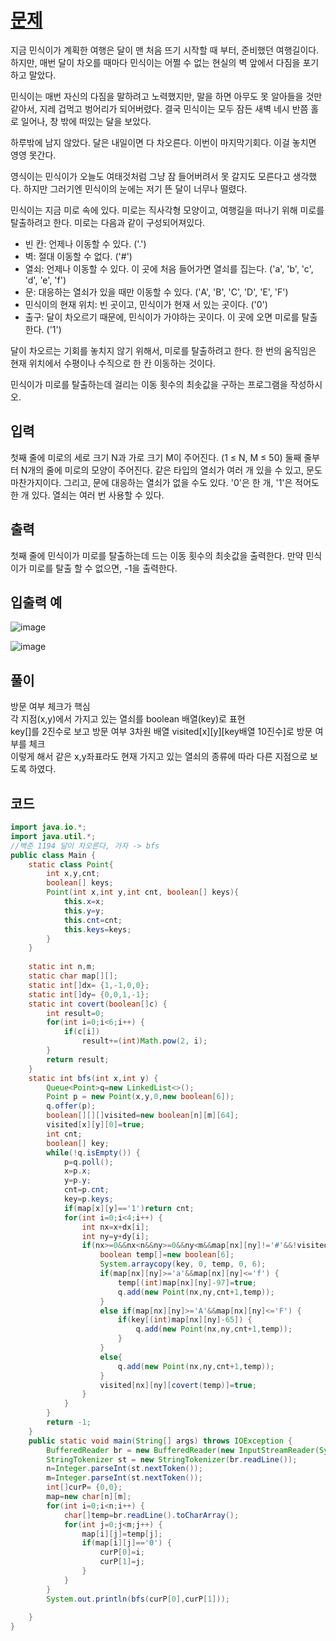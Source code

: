 # [문제](https://www.acmicpc.net/problem/1002)  
지금 민식이가 계획한 여행은 달이 맨 처음 뜨기 시작할 때 부터, 준비했던 여행길이다. 하지만, 매번 달이 차오를 때마다 민식이는 어쩔 수 없는 현실의 벽 앞에서 다짐을 포기하고 말았다.

민식이는 매번 자신의 다짐을 말하려고 노력했지만, 말을 하면 아무도 못 알아들을 것만 같아서, 지레 겁먹고 벙어리가 되어버렸다. 결국 민식이는 모두 잠든 새벽 네시 반쯤 홀로 일어나, 창 밖에 떠있는 달을 보았다.

하루밖에 남지 않았다. 달은 내일이면 다 차오른다. 이번이 마지막기회다. 이걸 놓치면 영영 못간다.

영식이는 민식이가 오늘도 여태것처럼 그냥 잠 들어버려서 못 갈지도 모른다고 생각했다. 하지만 그러기엔 민식이의 눈에는 저기 뜬 달이 너무나 떨렸다.

민식이는 지금 미로 속에 있다. 미로는 직사각형 모양이고, 여행길을 떠나기 위해 미로를 탈출하려고 한다. 미로는 다음과 같이 구성되어져있다.

- 빈 칸: 언제나 이동할 수 있다. ('.')
- 벽: 절대 이동할 수 없다. ('#')
- 열쇠: 언제나 이동할 수 있다. 이 곳에 처음 들어가면 열쇠를 집는다. ('a', 'b', 'c', 'd', 'e', 'f')
- 문: 대응하는 열쇠가 있을 때만 이동할 수 있다. ('A', 'B', 'C', 'D', 'E', 'F')
- 민식이의 현재 위치: 빈 곳이고, 민식이가 현재 서 있는 곳이다. ('0')
- 출구: 달이 차오르기 때문에, 민식이가 가야하는 곳이다. 이 곳에 오면 미로를 탈출한다. ('1')

달이 차오르는 기회를 놓치지 않기 위해서, 미로를 탈출하려고 한다. 한 번의 움직임은 현재 위치에서 수평이나 수직으로 한 칸 이동하는 것이다.

민식이가 미로를 탈출하는데 걸리는 이동 횟수의 최솟값을 구하는 프로그램을 작성하시오.


## 입력  
첫째 줄에 미로의 세로 크기 N과 가로 크기 M이 주어진다. (1 ≤ N, M ≤ 50) 둘째 줄부터 N개의 줄에 미로의 모양이 주어진다. 같은 타입의 열쇠가 여러 개 있을 수 있고, 문도 마찬가지이다. 그리고, 문에 대응하는 열쇠가 없을 수도 있다. '0'은 한 개, '1'은 적어도 한 개 있다. 열쇠는 여러 번 사용할 수 있다.
## 출력  
첫째 줄에 민식이가 미로를 탈출하는데 드는 이동 횟수의 최솟값을 출력한다. 만약 민식이가 미로를 탈출 할 수 없으면, -1을 출력한다.

## 입출력 예  
![image](https://user-images.githubusercontent.com/59672592/161198099-13652998-ce5d-45d6-bdcf-772927eec30f.png)

![image](https://user-images.githubusercontent.com/59672592/161198121-cdf4ae6f-715c-434c-bc6b-26288fb24b5f.png)

## 풀이  
방문 여부 체크가 핵심  
각 지점(x,y)에서 가지고 있는 열쇠를 boolean 배열(key)로 표현  
key[]를 2진수로 보고 방문 여부 3차원 배열 visited[x][y][key배열 10진수]로 방문 여부를 체크  
이렇게 해서 같은 x,y좌표라도 현재 가지고 있는 열쇠의 종류에 따라 다른 지점으로 보도록 하였다.


## 코드  

```java
import java.io.*;
import java.util.*;
//백준 1194 달이 차오른다, 가자 -> bfs
public class Main {
	static class Point{
		int x,y,cnt;
		boolean[] keys;
		Point(int x,int y,int cnt, boolean[] keys){
			this.x=x;
			this.y=y;
			this.cnt=cnt;
			this.keys=keys;
		}
	}
	
	static int n,m;
	static char map[][];
	static int[]dx= {1,-1,0,0};
	static int[]dy= {0,0,1,-1};
	static int covert(boolean[]c) {
		int result=0;
		for(int i=0;i<6;i++) {
			if(c[i])
				result+=(int)Math.pow(2, i);
		}
		return result;
	}
	static int bfs(int x,int y) {
		Queue<Point>q=new LinkedList<>();
		Point p = new Point(x,y,0,new boolean[6]);
		q.offer(p);
		boolean[][][]visited=new boolean[n][m][64];
		visited[x][y][0]=true;
		int cnt;
		boolean[] key;
		while(!q.isEmpty()) {
			p=q.poll();
			x=p.x;
			y=p.y;
			cnt=p.cnt;
			key=p.keys;
			if(map[x][y]=='1')return cnt;
			for(int i=0;i<4;i++) {
				int nx=x+dx[i];
				int ny=y+dy[i];
				if(nx>=0&&nx<n&&ny>=0&&ny<m&&map[nx][ny]!='#'&&!visited[nx][ny][covert(key)]) {
					boolean temp[]=new boolean[6];
					System.arraycopy(key, 0, temp, 0, 6);
					if(map[nx][ny]>='a'&&map[nx][ny]<='f') {
						temp[(int)map[nx][ny]-97]=true;
						q.add(new Point(nx,ny,cnt+1,temp));
					}
					else if(map[nx][ny]>='A'&&map[nx][ny]<='F') {
						if(key[(int)map[nx][ny]-65]) {
							q.add(new Point(nx,ny,cnt+1,temp));
						}
					}
					else{
						q.add(new Point(nx,ny,cnt+1,temp));
					}
					visited[nx][ny][covert(temp)]=true;
				}
			}
		}
		return -1;
	}
	public static void main(String[] args) throws IOException {
		BufferedReader br = new BufferedReader(new InputStreamReader(System.in));
		StringTokenizer st = new StringTokenizer(br.readLine());
		n=Integer.parseInt(st.nextToken());
		m=Integer.parseInt(st.nextToken());
		int[]curP= {0,0}; 
		map=new char[n][m];
		for(int i=0;i<n;i++) {
			char[]temp=br.readLine().toCharArray();
			for(int j=0;j<m;j++) {
				map[i][j]=temp[j];
				if(map[i][j]=='0') {
					curP[0]=i;
					curP[1]=j;
				}
			}
		}
		System.out.println(bfs(curP[0],curP[1]));
		
	}
}

```